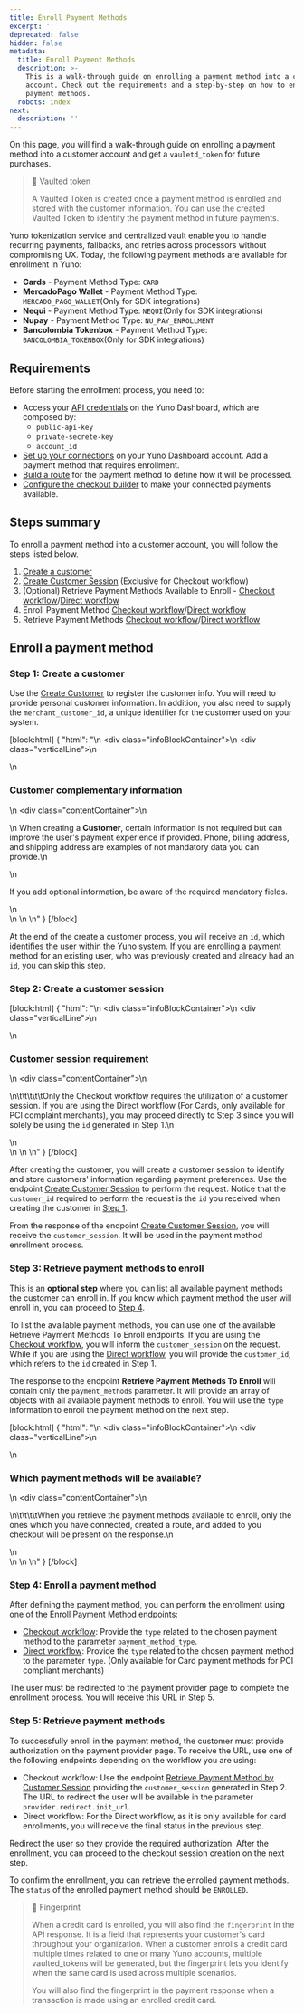 ```yaml
---
title: Enroll Payment Methods
excerpt: ''
deprecated: false
hidden: false
metadata:
  title: Enroll Payment Methods
  description: >-
    This is a walk-through guide on enrolling a payment method into a customer
    account. Check out the requirements and a step-by-step on how to enroll
    payment methods.
  robots: index
next:
  description: ''
---
```

On this page, you will find a walk-through guide on enrolling a payment method into a customer account and get a `vauletd_token` for future purchases. 

> 📘 Vaulted token
> 
> A Vaulted Token is created once a payment method is enrolled and stored with the customer information. You can use the created Vaulted Token to identify the payment method in future payments.

Yuno tokenization service and centralized vault enable you to handle recurring payments, fallbacks, and retries across processors without compromising UX. Today, the following payment methods are available for enrollment in Yuno:

- **Cards** - Payment Method Type: `CARD`
- **MercadoPago Wallet** - Payment Method Type: `MERCADO_PAGO_WALLET`(Only for SDK integrations)
- **Nequi** - Payment Method Type: `NEQUI`(Only for SDK integrations)
- **Nupay** - Payment Method Type: `NU_PAY_ENROLLMENT`
- **Bancolombia Tokenbox** - Payment Method Type: `BANCOLOMBIA_TOKENBOX`(Only for SDK integrations)

## Requirements

Before starting the enrollment process, you need to:

- Access your [API credentials](doc:get-your-api-credentials) on the Yuno Dashboard, which are composed by:
  - `public-api-key`
  - `private-secrete-key`
  - `account_id`
- [Set up your connections](doc:set-up-initial-connections) on your Yuno Dashboard account. Add a payment method that requires enrollment. 
- [Build a route](doc:configure-dynamic-routing) for the payment method to define how it will be processed.
- [Configure the checkout builder](ref:manage-your-checkout) to make your connected payments available.

## Steps summary

To enroll a payment method into a customer account, you will follow the steps listed below.

1. [Create a customer](ref:create-customer)
2. [Create Customer Session](ref:create-customer-session) (Exclusive for Checkout workflow)
3. (Optional) Retrieve Payment Methods Available to Enroll - [Checkout workflow](ref:retrieve-payment-methods-to-enroll-checkout)/[Direct workflow](ref:retrieve-payment-methods-available-api) 
4. Enroll Payment Method [Checkout workflow](ref:enroll-payment-method-checkout)/[Direct workflow](ref:enroll-payment-method-api)
5. Retrieve Payment Methods [Checkout workflow](ref:retrieve-payment-method-by-customer-session-checkout)/[Direct workflow](ref:retrieve-enrolled-payment-methods-api)

## Enroll a payment method

### Step 1: Create a customer

Use the [Create Customer](ref:create-customer) to register the customer info. You will need to provide personal customer information. In addition, you also need to supply the `merchant_customer_id`, a unique identifier for the customer used on your system.

[block:html]
{
  "html": "<body>\n  <div class=\"infoBlockContainer\">\n    <div class=\"verticalLine\"></div>\n    <div>\n      <h3>Customer complementary information</h3>\n      <div class=\"contentContainer\">\n        <p>\n          When creating a <b>Customer</b>, certain information is not required but can improve the user's payment experience if provided. Phone, billing address, and shipping address are examples of not mandatory data you can provide.\n        </p>\n        <p>If you add optional information, be aware of the required mandatory fields.</p>\n      </div>\n    </div>\n  </div>\n</body>"
}
[/block]


At the end of the create a customer process, you will receive an `id`, which identifies the user within the Yuno system. If you are enrolling a payment method for an existing user, who was previously created and already had an `id`, you can skip this step.

### Step 2: Create a customer session

[block:html]
{
  "html": "<body>\n  <div class=\"infoBlockContainer\">\n    <div class=\"verticalLine\"></div>\n    <div>\n      <h3>Customer session requirement</h3>\n      <div class=\"contentContainer\">\n        <p>\n\t\t\t\t\tOnly the Checkout workflow requires the utilization of a customer session. If you are using the Direct workflow (For Cards, only available for PCI complaint merchants), you may proceed directly to Step 3 since you will solely be using the <code>id</code> generated in Step 1.\n        </p>\n      </div>\n    </div>\n  </div>\n</body>"
}
[/block]


After creating the customer, you will create a customer session to identify and store customers' information regarding payment preferences. Use the endpoint [Create Customer Session](ref:create-customer-session) to perform the request. Notice that the `customer_id` required to perform the request is the `id` you received when creating the customer in [Step 1](doc:enroll-payment-methods#step-1-create-a-customer).

From the response of the endpoint [Create Customer Session](ref:create-customer-session), you will receive the `customer_session`. It will be used in the payment method enrollment process.

### Step 3: Retrieve payment methods to enroll

This is an **optional step** where you can list all available payment methods the customer can enroll in. If you know which payment method the user will enroll in, you can proceed to [Step 4](doc:enroll-payment-methods#step-4-enroll-a-payment-method). 

To list the available payment methods, you can use one of the available Retrieve Payment Methods To Enroll endpoints. If you are using the [Checkout workflow](ref:retrieve-payment-methods-to-enroll-checkout), you will inform the `customer_session` on the request. While if you are using the [Direct workflow](ref:retrieve-payment-methods-available-api), you will provide the `customer_id`, which refers to the `id` created in Step 1.

The response to the endpoint **Retrieve Payment Methods To Enroll** will contain only the `payment_methods` parameter. It will provide an array of objects with all available payment methods to enroll. You will use the `type` information to enroll the payment method on the next step.

[block:html]
{
  "html": "<body>\n  <div class=\"infoBlockContainer\">\n    <div class=\"verticalLine\"></div>\n    <div>\n      <h3>Which payment methods will be available?</h3>\n      <div class=\"contentContainer\">\n        <p>\n\t\t\t\tWhen you retrieve the payment methods available to enroll, only the ones which you have connected, created a route, and added to you checkout will be present on the response.\n        </p>\n      </div>\n    </div>\n  </div>\n</body>"
}
[/block]


### Step 4: Enroll a payment method

After defining the payment method, you can perform the enrollment using one of the Enroll Payment Method endpoints:

- [Checkout workflow](ref:enroll-payment-method-checkout): Provide the `type` related to the chosen payment method to the parameter `payment_method_type`. 
- [Direct workflow](ref:enroll-payment-method-api): Provide the `type` related to the chosen payment method to the parameter `type`. (Only available for Card payment methods for PCI compliant merchants)

The user must be redirected to the payment provider page to complete the enrollment process. You will receive this URL in Step 5.

### Step 5: Retrieve payment methods

To successfully enroll in the payment method, the customer must provide authorization on the payment provider page. To receive the URL, use one of the following endpoints depending on the workflow you are using: 

- Checkout workflow: Use the endpoint [Retrieve Payment Method by Customer Session](ref:retrieve-payment-method-by-customer-session-checkout) providing the `customer_session` generated in Step 2. The URL to redirect the user will be available in the parameter `provider.redirect.init_url`.
- Direct workflow: For the Direct workflow, as it is only available for card enrollments, you will receive the final status in the previous step. 

Redirect the user so they provide the required authorization. After the enrollment, you can proceed to the checkout session creation on the next step.

To confirm the enrollment, you can retrieve the enrolled payment methods. The `status` of the enrolled payment method should be `ENROLLED`.

> 📘 Fingerprint
> 
> When a credit card is enrolled, you will also find the `fingerprint` in the API response. It is a field that represents your customer's card throughout your organization. When a customer enrolls a credit card multiple times related to one or many Yuno accounts, multiple vaulted_tokens will be generated, but the fingerprint lets you identify when the same card is used across multiple scenarios.
> 
> You will also find the fingerprint in the payment response when a transaction is made using an enrolled credit card.